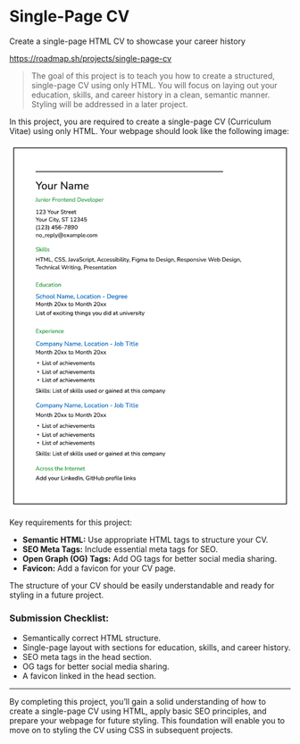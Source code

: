 
# Single-Page CV

Create a single-page HTML CV to showcase your career history

https://roadmap.sh/projects/single-page-cv

> The goal of this project is to teach you how to create a structured, single-page CV using only HTML. You will focus on laying out your education, skills, and career history in a clean, semantic manner. Styling will be addressed in a later project.

In this project, you are required to create a single-page CV (Curriculum Vitae) using only HTML. Your webpage should look like the following image:

![example cv](./images/example.png)

Key requirements for this project:

- **Semantic HTML:** Use appropriate HTML tags to structure your CV.
- **SEO Meta Tags:** Include essential meta tags for SEO.
- **Open Graph (OG) Tags:** Add OG tags for better social media sharing.
- **Favicon:** Add a favicon for your CV page.


The structure of your CV should be easily understandable and ready for styling in a future project.

### Submission Checklist:

- Semantically correct HTML structure.
- Single-page layout with sections for education, skills, and career history.
- SEO meta tags in the head section.
- OG tags for better social media sharing.
- A favicon linked in the head section.

---

By completing this project, you’ll gain a solid understanding of how to create a single-page CV using HTML, apply basic SEO principles, and prepare your webpage for future styling. This foundation will enable you to move on to styling the CV using CSS in subsequent projects.